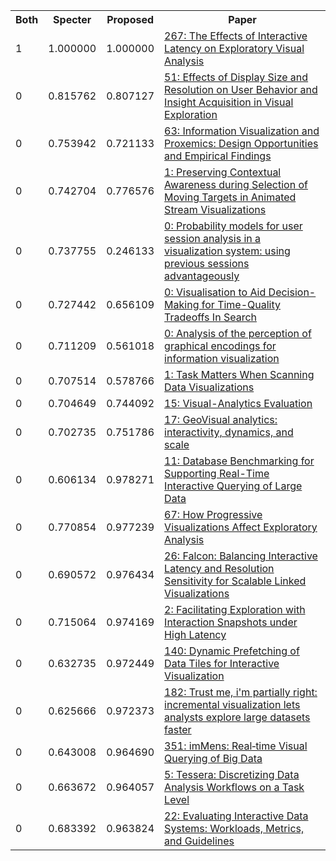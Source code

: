 <html><table><tr>
<th>Both</th>
<th>Specter</th>
<th>Proposed</th>
<th>Paper</th>
</tr>
<tr>
<td>1</td>
<td>1.000000</td>
<td>1.000000</td>
<td><a href="https://www.semanticscholar.org/paper/45832e819d092865c3dc3cb75b17d6970f8af24d">267: The Effects of Interactive Latency on Exploratory Visual Analysis</a></td>
</tr>
<tr>
<td>0</td>
<td>0.815762</td>
<td>0.807127</td>
<td><a href="https://www.semanticscholar.org/paper/394da3fc2b9bd362098eefdde8a74dc2263158d3">51: Effects of Display Size and Resolution on User Behavior and Insight Acquisition in Visual Exploration</a></td>
</tr>
<tr>
<td>0</td>
<td>0.753942</td>
<td>0.721133</td>
<td><a href="https://www.semanticscholar.org/paper/0faddf9a6e5308530328313a90e0f5b01b9845f0">63: Information Visualization and Proxemics: Design Opportunities and Empirical Findings</a></td>
</tr>
<tr>
<td>0</td>
<td>0.742704</td>
<td>0.776576</td>
<td><a href="https://www.semanticscholar.org/paper/59157c26b463cb8edcdf7c307669b3e609848f6b">1: Preserving Contextual Awareness during Selection of Moving Targets in Animated Stream Visualizations</a></td>
</tr>
<tr>
<td>0</td>
<td>0.737755</td>
<td>0.246133</td>
<td><a href="https://www.semanticscholar.org/paper/bf0bfd5bc37690d911a6d8fe983c21ac19a51126">0: Probability models for user session analysis in a visualization system: using previous sessions advantageously</a></td>
</tr>
<tr>
<td>0</td>
<td>0.727442</td>
<td>0.656109</td>
<td><a href="https://www.semanticscholar.org/paper/9e2d8efb045202cc303e702945f55aa129aaeadf">0: Visualisation to Aid Decision-Making for Time-Quality Tradeoffs In Search</a></td>
</tr>
<tr>
<td>0</td>
<td>0.711209</td>
<td>0.561018</td>
<td><a href="https://www.semanticscholar.org/paper/70adfa2eaed6bdba83669e626f040cf9dec142b7">0: Analysis of the perception of graphical encodings for information visualization</a></td>
</tr>
<tr>
<td>0</td>
<td>0.707514</td>
<td>0.578766</td>
<td><a href="https://www.semanticscholar.org/paper/b284f9c834d5579531d80aff4d674b7fa2098f93">1: Task Matters When Scanning Data Visualizations</a></td>
</tr>
<tr>
<td>0</td>
<td>0.704649</td>
<td>0.744092</td>
<td><a href="https://www.semanticscholar.org/paper/1ca3cb8e1929df6cf7af9999a66cddd94f46b53f">15: Visual-Analytics Evaluation</a></td>
</tr>
<tr>
<td>0</td>
<td>0.702735</td>
<td>0.751786</td>
<td><a href="https://www.semanticscholar.org/paper/0d97c86ae72641d199361f3e88b6a017e4cede2a">17: GeoVisual analytics: interactivity, dynamics, and scale</a></td>
</tr>
<tr>
<td>0</td>
<td>0.606134</td>
<td>0.978271</td>
<td><a href="https://www.semanticscholar.org/paper/b695a70d1abdb2bd17a9e7a8c7691eab5d5c315c">11: Database Benchmarking for Supporting Real-Time Interactive Querying of Large Data</a></td>
</tr>
<tr>
<td>0</td>
<td>0.770854</td>
<td>0.977239</td>
<td><a href="https://www.semanticscholar.org/paper/d5ffdc4ef467f3e058c171337ef78b13d8cd33f5">67: How Progressive Visualizations Affect Exploratory Analysis</a></td>
</tr>
<tr>
<td>0</td>
<td>0.690572</td>
<td>0.976434</td>
<td><a href="https://www.semanticscholar.org/paper/fefb32be7249b51326abcbde6a4ac58186830f19">26: Falcon: Balancing Interactive Latency and Resolution Sensitivity for Scalable Linked Visualizations</a></td>
</tr>
<tr>
<td>0</td>
<td>0.715064</td>
<td>0.974169</td>
<td><a href="https://www.semanticscholar.org/paper/7b553cc8ed715bde6ecf450633c4dbdf1aeb8d50">2: Facilitating Exploration with Interaction Snapshots under High Latency</a></td>
</tr>
<tr>
<td>0</td>
<td>0.632735</td>
<td>0.972449</td>
<td><a href="https://www.semanticscholar.org/paper/f53e9e29f978bd09fe3d273c4812a0927d49fe98">140: Dynamic Prefetching of Data Tiles for Interactive Visualization</a></td>
</tr>
<tr>
<td>0</td>
<td>0.625666</td>
<td>0.972373</td>
<td><a href="https://www.semanticscholar.org/paper/08fe2997d24d4273b5e45608f5a464922db674ad">182: Trust me, i'm partially right: incremental visualization lets analysts explore large datasets faster</a></td>
</tr>
<tr>
<td>0</td>
<td>0.643008</td>
<td>0.964690</td>
<td><a href="https://www.semanticscholar.org/paper/dc39c68a00e38f2993b450eb01c96e1d032ab850">351: imMens: Real‐time Visual Querying of Big Data</a></td>
</tr>
<tr>
<td>0</td>
<td>0.663672</td>
<td>0.964057</td>
<td><a href="https://www.semanticscholar.org/paper/596b04cb3454242c89f2906a8da962cb56de609a">5: Tessera: Discretizing Data Analysis Workflows on a Task Level</a></td>
</tr>
<tr>
<td>0</td>
<td>0.683392</td>
<td>0.963824</td>
<td><a href="https://www.semanticscholar.org/paper/77b429da0537b2428f929b96cae9512f1bd13924">22: Evaluating Interactive Data Systems: Workloads, Metrics, and Guidelines</a></td>
</tr>
</table></html>
